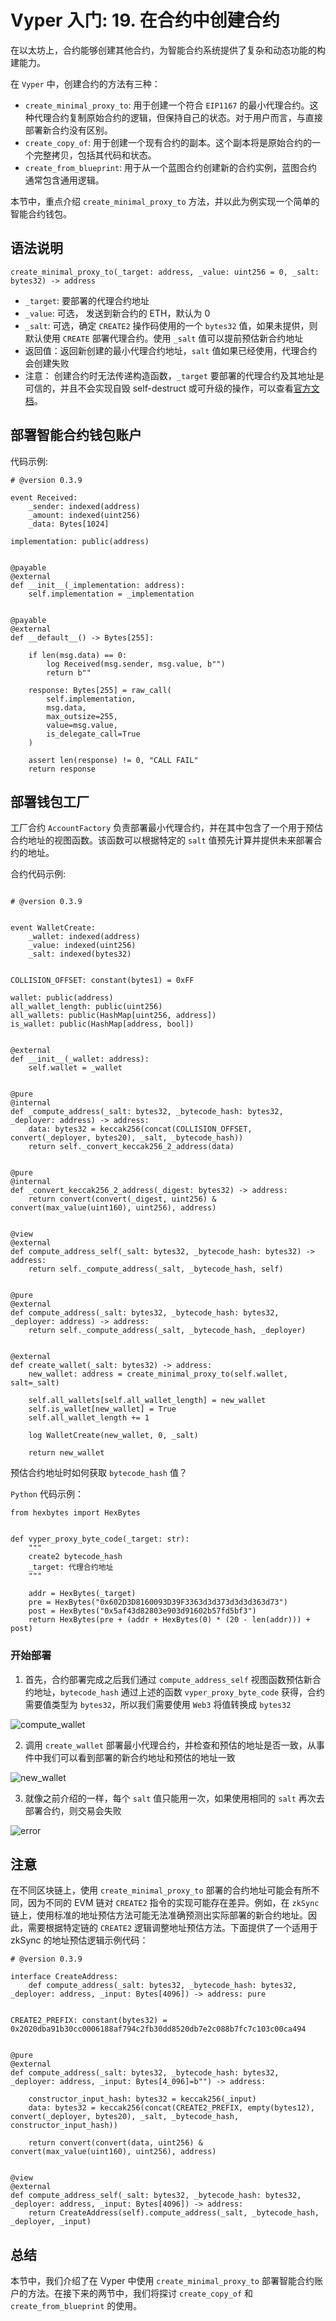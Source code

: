 # Vyper 入门: 19. 在合约中创建合约

在以太坊上，合约能够创建其他合约，为智能合约系统提供了复杂和动态功能的构建能力。

在 `Vyper` 中，创建合约的方法有三种：

- `create_minimal_proxy_to`: 用于创建一个符合 `EIP1167` 的最小代理合约。这种代理合约复制原始合约的逻辑，但保持自己的状态。对于用户而言，与直接部署新合约没有区别。
- `create_copy_of`: 用于创建一个现有合约的副本。这个副本将是原始合约的一个完整拷贝，包括其代码和状态。
- `create_from_blueprint`: 用于从一个蓝图合约创建新的合约实例，蓝图合约通常包含通用逻辑。

本节中，重点介绍 `create_minimal_proxy_to` 方法，并以此为例实现一个简单的智能合约钱包。

## 语法说明

```
create_minimal_proxy_to(_target: address, _value: uint256 = 0, _salt: bytes32) -> address
```

- `_target`: 要部署的代理合约地址
- `_value`: 可选， 发送到新合约的 ETH，默认为 0
- `_salt`: 可选，确定 `CREATE2` 操作码使用的一个 `bytes32` 值，如果未提供，则默认使用 `CREATE` 部署代理合约。使用 `_salt` 值可以提前预估新合约地址
- 返回值：返回新创建的最小代理合约地址，`salt` 值如果已经使用，代理合约会创建失败
- 注意： 创建合约时无法传递构造函数，`_target` 要部署的代理合约及其地址是可信的，并且不会实现自毁 self-destruct 或可升级的操作，可以查看[官方文档](https://docs.vyperlang.org/en/latest/built-in-functions.html?highlight=create_minimal_proxy_to#create_minimal_proxy_to)。

## 部署智能合约钱包账户

代码示例:

```
# @version 0.3.9

event Received:
	_sender: indexed(address)
	_amount: indexed(uint256)
	_data: Bytes[1024]

implementation: public(address)


@payable
@external
def __init__(_implementation: address):
	self.implementation = _implementation


@payable
@external
def __default__() -> Bytes[255]:

	if len(msg.data) == 0:
		log Received(msg.sender, msg.value, b"")
		return b""

	response: Bytes[255] = raw_call(
		self.implementation,
		msg.data,
		max_outsize=255,
		value=msg.value,
		is_delegate_call=True
	)

	assert len(response) != 0, "CALL FAIL"
	return response
```

## 部署钱包工厂

工厂合约 `AccountFactory` 负责部署最小代理合约，并在其中包含了一个用于预估合约地址的视图函数。该函数可以根据特定的 `salt` 值预先计算并提供未来部署合约的地址。

合约代码示例:

```

# @version 0.3.9


event WalletCreate:
    _wallet: indexed(address)
    _value: indexed(uint256)
    _salt: indexed(bytes32)


COLLISION_OFFSET: constant(bytes1) = 0xFF

wallet: public(address)
all_wallet_length: public(uint256)
all_wallets: public(HashMap[uint256, address])
is_wallet: public(HashMap[address, bool])


@external
def __init__(_wallet: address):
    self.wallet = _wallet


@pure
@internal
def _compute_address(_salt: bytes32, _bytecode_hash: bytes32, _deployer: address) -> address:
    data: bytes32 = keccak256(concat(COLLISION_OFFSET, convert(_deployer, bytes20), _salt, _bytecode_hash))
    return self._convert_keccak256_2_address(data)


@pure
@internal
def _convert_keccak256_2_address(_digest: bytes32) -> address:
    return convert(convert(_digest, uint256) & convert(max_value(uint160), uint256), address)


@view
@external
def compute_address_self(_salt: bytes32, _bytecode_hash: bytes32) -> address:
    return self._compute_address(_salt, _bytecode_hash, self)


@pure
@external
def compute_address(_salt: bytes32, _bytecode_hash: bytes32, _deployer: address) -> address:
    return self._compute_address(_salt, _bytecode_hash, _deployer)


@external
def create_wallet(_salt: bytes32) -> address:
    new_wallet: address = create_minimal_proxy_to(self.wallet, salt=_salt)

    self.all_wallets[self.all_wallet_length] = new_wallet
    self.is_wallet[new_wallet] = True
    self.all_wallet_length += 1

    log WalletCreate(new_wallet, 0, _salt)

    return new_wallet
```

预估合约地址时如何获取 `bytecode_hash` 值？

`Python` 代码示例：

```
from hexbytes import HexBytes


def vyper_proxy_byte_code(_target: str):
    """
    create2 bytecode_hash
    _target: 代理合约地址
    """

    addr = HexBytes(_target)
    pre = HexBytes("0x602D3D8160093D39F3363d3d373d3d3d363d73")
    post = HexBytes("0x5af43d82803e903d91602b57fd5bf3")
    return HexBytes(pre + (addr + HexBytes(0) * (20 - len(addr))) + post)
```

### 开始部署

1. 首先，合约部署完成之后我们通过 `compute_address_self` 视图函数预估新合约地址，`bytecode_hash` 通过上述的函数 `vyper_proxy_byte_code` 获得，合约需要值类型为 `bytes32`，所以我们需要使用 `Web3` 将值转换成 `bytes32`

![compute_wallet](./image/compute_wallet.png)

2. 调用 `create_wallet` 部署最小代理合约，并检查和预估的地址是否一致，从事件中我们可以看到部署的新合约地址和预估的地址一致

![new_wallet](./image/new_wallet.png)

3. 就像之前介绍的一样，每个 `salt` 值只能用一次，如果使用相同的 `salt` 再次去部署合约，则交易会失败

![error](./image/error.png)

## 注意

在不同区块链上，使用 `create_minimal_proxy_to` 部署的合约地址可能会有所不同，因为不同的 EVM 链对 `CREATE2` 指令的实现可能存在差异。例如，在 `zkSync` 链上，使用标准的地址预估方法可能无法准确预测出实际部署的新合约地址。因此，需要根据特定链的 `CREATE2` 逻辑调整地址预估方法。下面提供了一个适用于 zkSync 的地址预估逻辑示例代码：

```
# @version 0.3.9

interface CreateAddress:
    def compute_address(_salt: bytes32, _bytecode_hash: bytes32, _deployer: address, _input: Bytes[4096]) -> address: pure


CREATE2_PREFIX: constant(bytes32) = 0x2020dba91b30cc0006188af794c2fb30dd8520db7e2c088b7fc7c103c00ca494


@pure
@external
def compute_address(_salt: bytes32, _bytecode_hash: bytes32, _deployer: address, _input: Bytes[4_096]=b"") -> address:

    constructor_input_hash: bytes32 = keccak256(_input)
    data: bytes32 = keccak256(concat(CREATE2_PREFIX, empty(bytes12), convert(_deployer, bytes20), _salt, _bytecode_hash, constructor_input_hash))

    return convert(convert(data, uint256) & convert(max_value(uint160), uint256), address)


@view
@external
def compute_address_self(_salt: bytes32, _bytecode_hash: bytes32, _deployer: address, _input: Bytes[4096]) -> address:
    return CreateAddress(self).compute_address(_salt, _bytecode_hash, _deployer, _input)
```

## 总结

本节中，我们介绍了在 Vyper 中使用 `create_minimal_proxy_to` 部署智能合约账户的方法。在接下来的两节中，我们将探讨 `create_copy_of` 和 `create_from_blueprint` 的使用。
